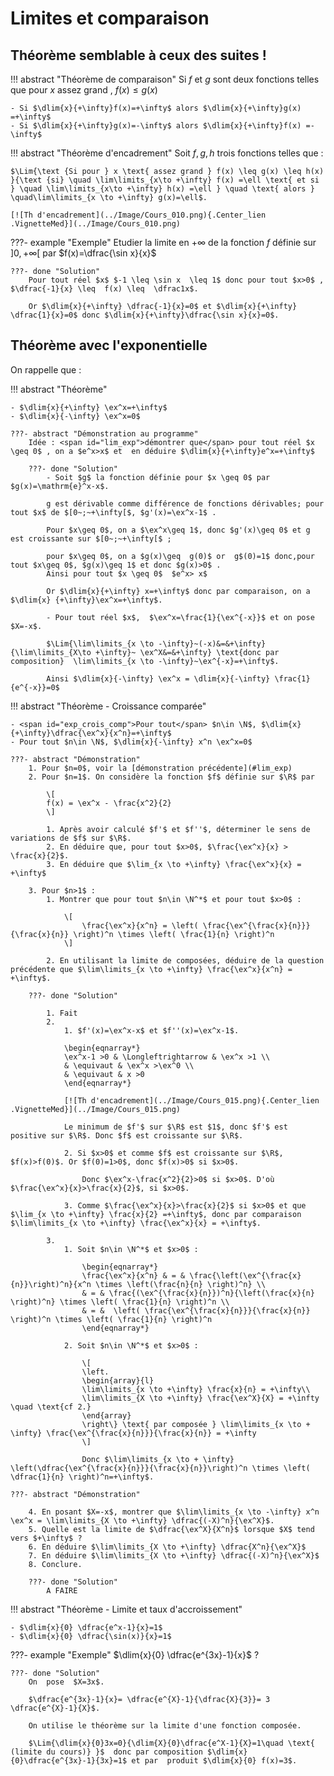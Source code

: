 # Limites et comparaison

## Théorème semblable à ceux des suites !

!!! abstract "Théorème de comparaison"
    Si $f$ et $g$ sont deux fonctions telles que pour $x$ assez grand  , $f(x) \leq g(x)$

    - Si $\dlim{x}{+\infty}f(x)=+\infty$ alors $\dlim{x}{+\infty}g(x) =+\infty$
    - Si $\dlim{x}{+\infty}g(x)=-\infty$ alors $\dlim{x}{+\infty}f(x) =-\infty$

!!! abstract "Théorème d'encadrement"
    Soit $f ,g, h$ trois fonctions telles que :
    
    $\Lim{\text {Si pour } x \text{ assez grand } f(x) \leq g(x) \leq h(x) }{\text {si} \quad \lim\limits_{x\to +\infty} f(x) =\ell \text{ et si } \quad \lim\limits_{x\to +\infty} h(x) =\ell } \quad \text{ alors } \quad\lim\limits_{x \to +\infty} g(x)=\ell$.

    [![Th d'encadrement](../Image/Cours_010.png){.Center_lien .VignetteMed}](../Image/Cours_010.png)

???- example "Exemple"
    Etudier la limite en $+\infty$ de la fonction $f$ définie sur $]0,+\infty[$ par $f(x)=\dfrac{\sin x}{x}$

    ???- done "Solution"
        Pour tout réel $x$ $-1 \leq \sin x  \leq 1$ donc pour tout $x>0$ , $\dfrac{-1}{x} \leq  f(x) \leq  \dfrac1x$.
        
        Or $\dlim{x}{+\infty} \dfrac{-1}{x}=0$ et $\dlim{x}{+\infty} \dfrac{1}{x}=0$ donc $\dlim{x}{+\infty}\dfrac{\sin x}{x}=0$.

## Théorème avec l'exponentielle

On rappelle que :

!!! abstract "Théorème"

    - $\dlim{x}{+\infty} \ex^x=+\infty$
    - $\dlim{x}{-\infty} \ex^x=0$

    ???- abstract "Démonstration au programme"
        Idée : <span id="lim_exp">démontrer que</span> pour tout réel $x \geq 0$ , on a $e^x>x$ et  en déduire $\dlim{x}{+\infty}e^x=+\infty$

        ???- done "Solution"
            - Soit $g$ la fonction définie pour $x \geq 0$ par $g(x)=\mathrm{e}^x-x$.

            g est dérivable comme différence de fonctions dérivables; pour tout $x$ de $[0~;~+\infty[$, $g'(x)=\ex^x-1$ .
        
            Pour $x\geq 0$, on a $\ex^x\geq 1$, donc $g'(x)\geq 0$ et g est croissante sur $[0~;~+\infty[$ ;
            
            pour $x\geq 0$, on a $g(x)\geq  g(0)$ or  g$(0)=1$ donc,pour tout $x\geq 0$, $g(x)\geq 1$ et donc $g(x)>0$ .
            Ainsi pour tout $x \geq 0$  $e^x> x$

            Or $\dlim{x}{+\infty} x=+\infty$ donc par comparaison, on a  $\dlim{x} {+\infty}\ex^x=+\infty$.

            - Pour tout réel $x$,  $\ex^x=\frac{1}{\ex^{-x}}$ et on pose $X=-x$.
            
            $\Lim{\lim\limits_{x \to -\infty}~(-x)&=&+\infty}{\lim\limits_{X\to +\infty}~ \ex^X&=&+\infty} \text{donc par composition}  \lim\limits_{x \to -\infty}~\ex^{-x}=+\infty$.
            
            Ainsi $\dlim{x}{-\infty} \ex^x = \dlim{x}{-\infty} \frac{1}{e^{-x}}=0$

!!! abstract "Théorème - Croissance comparée"
    
    - <span id="exp_crois_comp">Pour tout</span> $n\in \N$, $\dlim{x}{+\infty}\dfrac{\ex^x}{x^n}=+\infty$
    - Pour tout $n\in \N$, $\dlim{x}{-\infty} x^n \ex^x=0$

    ???- abstract "Démonstration"
        1. Pour $n=0$, voir la [démonstration précédente](#lim_exp)
        2. Pour $n=1$. On considère la fonction $f$ définie sur $\R$ par 

            \[
            f(x) = \ex^x - \frac{x^2}{2}
            \]

            1. Après avoir calculé $f'$ et $f''$, déterminer le sens de variations de $f$ sur $\R$.
            2. En déduire que, pour tout $x>0$, $\frac{\ex^x}{x} > \frac{x}{2}$.
            3. En déduire que $\lim_{x \to +\infty} \frac{\ex^x}{x} = +\infty$
        
        3. Pour $n>1$ :
            1. Montrer que pour tout $n\in \N^*$ et pour tout $x>0$ :

                \[
                    \frac{\ex^x}{x^n} = \left( \frac{\ex^{\frac{x}{n}}}{\frac{x}{n}} \right)^n \times \left( \frac{1}{n} \right)^n
                \]

            2. En utilisant la limite de composées, déduire de la question précédente que $\lim\limits_{x \to +\infty} \frac{\ex^x}{x^n} = +\infty$.

        ???- done "Solution"
            
            1. Fait
            2. 
                1. $f'(x)=\ex^x-x$ et $f''(x)=\ex^x-1$.

                \begin{eqnarray*}
                \ex^x-1 >0 & \Longleftrightarrow & \ex^x >1 \\
                & \equivaut & \ex^x >\ex^0 \\
                & \equivaut & x >0
                \end{eqnarray*}

                [![Th d'encadrement](../Image/Cours_015.png){.Center_lien .VignetteMed}](../Image/Cours_015.png)

                Le minimum de $f'$ sur $\R$ est $1$, donc $f'$ est positive sur $\R$. Donc $f$ est croissante sur $\R$.

                2. Si $x>0$ et comme $f$ est croissante sur $\R$, $f(x)>f(0)$. Or $f(0)=1>0$, donc $f(x)>0$ si $x>0$.
                
                    Donc $\ex^x-\frac{x^2}{2}>0$ si $x>0$. D'où $\frac{\ex^x}{x}>\frac{x}{2}$, si $x>0$.

                3. Comme $\frac{\ex^x}{x}>\frac{x}{2}$ si $x>0$ et que $\lim_{x \to +\infty} \frac{x}{2} =+\infty$, donc par comparaison $\lim\limits_{x \to +\infty} \frac{\ex^x}{x} = +\infty$.

            3. 
                1. Soit $n\in \N^*$ et $x>0$ :

                    \begin{eqnarray*}
                    \frac{\ex^x}{x^n} & = & \frac{\left(\ex^{\frac{x}{n}}\right)^n}{x^n \times \left(\frac{n}{n} \right)^n} \\
                    & = & \frac{(\ex^{\frac{x}{n}})^n}{\left(\frac{x}{n} \right)^n} \times \left( \frac{1}{n} \right)^n \\
                    & = &  \left( \frac{\ex^{\frac{x}{n}}}{\frac{x}{n}} \right)^n \times \left( \frac{1}{n} \right)^n
                    \end{eqnarray*}

                2. Soit $n\in \N^*$ et $x>0$ :
                
                    \[
                    \left.
                    \begin{array}{l}
                    \lim\limits_{x \to +\infty} \frac{x}{n} = +\infty\\
                    \lim\limits_{X \to +\infty} \frac{\ex^X}{X} = +\infty \quad \text{cf 2.}
                    \end{array}
                    \right\} \text{ par composée } \lim\limits_{x \to + \infty} \frac{\ex^{\frac{x}{n}}}{\frac{x}{n}} = +\infty
                    \]

                    Donc $\lim\limits_{x \to + \infty} \left(\dfrac{\ex^{\frac{x}{n}}}{\frac{x}{n}}\right)^n \times \left( \dfrac{1}{n} \right)^n=+\infty$.
        
    ???- abstract "Démonstration"

        4. En posant $X=-x$, montrer que $\lim\limits_{x \to -\infty} x^n \ex^x = \lim\limits_{X \to +\infty} \dfrac{(-X)^n}{\ex^X}$.
        5. Quelle est la limite de $\dfrac{\ex^X}{X^n}$ lorsque $X$ tend vers $+\infty$ ?
        6. En déduire $\lim\limits_{X \to +\infty} \dfrac{X^n}{\ex^X}$
        7. En déduire $\lim\limits_{X \to +\infty} \dfrac{(-X)^n}{\ex^X}$
        8. Conclure.

        ???- done "Solution"
            A FAIRE

!!! abstract "Théorème - Limite et taux d'accroissement"
    
    - $\dlim{x}{0} \dfrac{e^x-1}{x}=1$
    - $\dlim{x}{0} \dfrac{\sin(x)}{x}=1$

???- example "Exemple"
    $\dlim{x}{0} \dfrac{e^{3x}-1}{x}$ ?

    ???- done "Solution"
        On  pose  $X=3x$.

        $\dfrac{e^{3x}-1}{x}= \dfrac{e^{X}-1}{\dfrac{X}{3}}= 3 \dfrac{e^{X}-1}{X}$.

        On utilise le théorème sur la limite d'une fonction composée.
        
        $\Lim{\dlim{x}{0}3x=0}{\dlim{X}{0}\dfrac{e^X-1}{X}=1\quad \text{ (limite du cours)} }$  donc par composition $\dlim{x}{0}\dfrac{e^{3x}-1}{3x}=1$ et par  produit $\dlim{x}{0} f(x)=3$.
